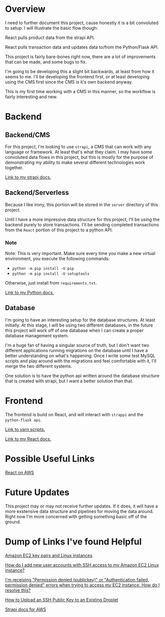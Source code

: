 # Overview

I need to further document this project, cause honestly it is a bit convoluted to setup. I will illustrate the basic flow though:

React pulls product data from the strapi API.

React pulls transaction data and updates data to/from the Python/Flask API.

This project is fairly bare-bones right now, there are a lot of improvements that can be made, and some bugs to fix.

I'm going to be developing this a slight bit backwards, at least from how it seems to me. I'll be developing the frontend first, or at least developing using the CMS first since the CMS is it's own backend anyway.

This is my first time working with a CMS in this manner, so the workflow is fairly interesting and new.

# Backend
 
## Backend/CMS 

For this project, I'm looking to use `strapi`, a CMS that can work with any language or framework. At least that's what they claim. I may have some convoluted data flows in this project, but this is mostly for the purpose of demonstrating my ability to make several different technologies work together.

 [Link to my strapi docs.](docs/strapi.md)

## Backend/Serverless

Because I like irony, this portion will be stored in the `server` directory of this project.

Until I have a more impressive data structure for this project, I'll be using the backend purely to store transactions. I'll be sending completed transactions from the `React` portion of this project to a python API. 

### Note

Note: This is very important. Make sure every time you make a new virtual environment, you execute the following commands:

* `python -m pip install -U pip`
* `python -m pip install -U setuptools`

Otherwise, just install from `requirements.txt`.



[Link to my Python docs.](docs/python-flask_api.md)

## Database

I'm going to have an interesting setup for the database structures. At least initially. At this stage, I will be using two different databases, in the future this project will work off of one database when I can create a proper database management system.

I'm a huge fan of having a singular source of truth, but I don't want two different applications running migrations on the database until I have a better understanding on what's happening. Once I write some test MySQL scripts and play around with the migrations and feel comfortable with it, I'll merge the two different systems.

One solution is to have the python api written around the database structure that is created with strapi, but I want a better solution than that.

# Frontend

The frontend is build on React, and will interact with `strappi` and the `python-flask api`.

[Link to yarn scripts.](react-client/README.md)

[Link to my React docs.](docs/react.md)



# Possible Useful Links

[React on AWS](https://aws.amazon.com/getting-started/hands-on/build-react-app-amplify-graphql/module-one/)



# Future Updates

This project may or may not receive further updates. If it does, it will have a more exstensive data structure and pipelines for moving the data around. Right now I'm more concerned with getting something basic off of the ground.


# Dump of Links I've found Helpful

[Amazon EC2 key pairs and Linux instances](https://docs.aws.amazon.com/AWSEC2/latest/UserGuide/ec2-key-pairs.html#having-ec2-create-your-key-pair)

[How do I add new user accounts with SSH access to my Amazon EC2 Linux instance?](https://aws.amazon.com/premiumsupport/knowledge-center/new-user-accounts-linux-instance/)

[I'm receiving "Permission denied (publickey)" or "Authentication failed, permission denied" errors when trying to access my EC2 instance. How do I resolve this?](https://aws.amazon.com/premiumsupport/knowledge-center/ec2-linux-fix-permission-denied-errors/)

[How to Upload an SSH Public Key to an Existing Droplet](https://www.digitalocean.com/docs/droplets/how-to/add-ssh-keys/to-existing-droplet/)

[Strapi docs for AWS](https://strapi.io/documentation/developer-docs/latest/setup-deployment-guides/deployment/hosting-guides/amazon-aws.html)